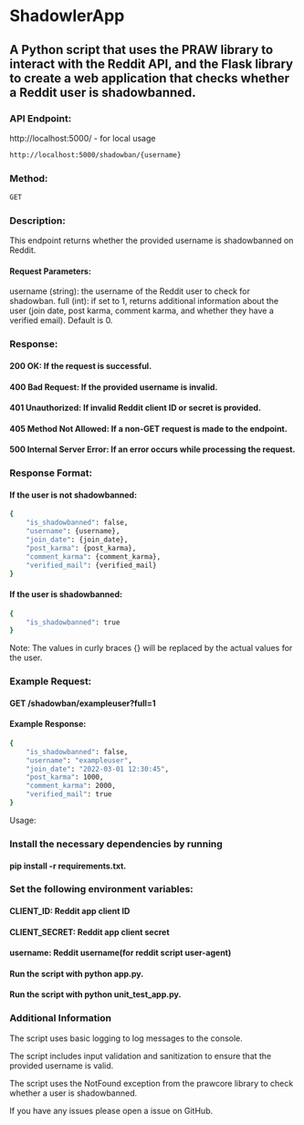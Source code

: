 # ShadowlerApp
## A Python script that uses the PRAW library to interact with the Reddit API, and the Flask library to create a web application that checks whether a Reddit user is shadowbanned.

### API Endpoint:
http://localhost:5000/ - for local usage
```Bash
http://localhost:5000/shadowban/{username}
```
### Method:
```Bash
GET
```
### Description:
This endpoint returns whether the provided username is shadowbanned on Reddit.

#### Request Parameters:
username (string): the username of the Reddit user to check for shadowban.
full (int): if set to 1, returns additional information about the user (join date, post karma, comment karma, and whether they have a verified email). Default is 0.
### Response:
#### 200 OK: If the request is successful.
#### 400 Bad Request: If the provided username is invalid.
#### 401 Unauthorized: If invalid Reddit client ID or secret is provided.
#### 405 Method Not Allowed: If a non-GET request is made to the endpoint.
#### 500 Internal Server Error: If an error occurs while processing the request.
### Response Format:

#### If the user is not shadowbanned:

```Bash
{
    "is_shadowbanned": false,
    "username": {username},
    "join_date": {join_date},
    "post_karma": {post_karma},
    "comment_karma": {comment_karma},
    "verified_mail": {verified_mail}
}
```
#### If the user is shadowbanned:

```Bash
{
    "is_shadowbanned": true
}
```
Note: The values in curly braces {} will be replaced by the actual values for the user.

### Example Request:

#### GET /shadowban/exampleuser?full=1

#### Example Response:
```Bash
{
    "is_shadowbanned": false,
    "username": "exampleuser",
    "join_date": "2022-03-01 12:30:45",
    "post_karma": 1000,
    "comment_karma": 2000,
    "verified_mail": true
}
```
Usage:
### Install the necessary dependencies by running 
#### pip install -r requirements.txt.

### Set the following environment variables:

#### CLIENT_ID: Reddit app client ID

#### CLIENT_SECRET: Reddit app client secret

#### username: Reddit username(for reddit script user-agent)

#### Run the script with python app.py.
#### Run the script with python unit_test_app.py.

### Additional Information

The script uses basic logging to log messages to the console.

The script includes input validation and sanitization to ensure that the provided username is valid.

The script uses the NotFound exception from the prawcore library to check whether a user is shadowbanned.

If you have any issues please open a issue on GitHub.
